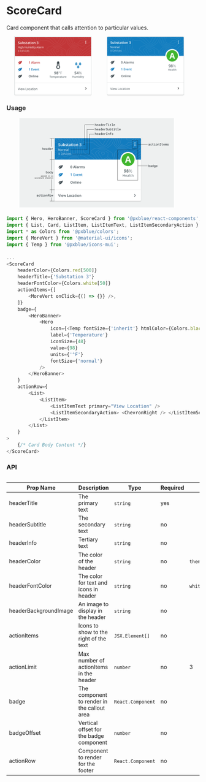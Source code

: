 # ScoreCard
Card component that calls attention to particular values.

<div style="text-align: center; width: 100%; display: flex; justify-content: space-evenly; margin-bottom: 20px">
    <img width="40%" alt="Score Card with multiple highlighted values" src="./images/scoreCard.png"><br/>
    <img width="40%" alt="Score Card with single badge-style value" src="./images/scoreCard_alt.png"><br/>
</div>

### Usage

<div style="text-align: center; width: 100%; display: flex; justify-content: space-evenly; margin-bottom: 20px">
    <img width="80%" alt="Score Card with labels on different parts" src="./images/scoreCardAnatomy.png"><br/>
</div>

```typescript
import { Hero, HeroBanner, ScoreCard } from '@pxblue/react-components';
import { List, Card, ListItem, ListItemText, ListItemSecondaryAction } from '@material-ui/core';
import * as Colors from '@pxblue/colors';
import { MoreVert } from '@material-ui/icons';
import { Temp } from '@pxblue/icons-mui';

...
<ScoreCard
    headerColor={Colors.red[500]}
    headerTitle={'Substation 3'}
    headerFontColor={Colors.white[50]}
    actionItems={[
        <MoreVert onClick={() => {}} />,
    ]}
    badge={
        <HeroBanner>
            <Hero
                icon={<Temp fontSize={'inherit'} htmlColor={Colors.black[500]} />}
                label={'Temperature'}
                iconSize={48}
                value={98}
                units={'°F'}
                fontSize={'normal'}
            />
        </HeroBanner>
    }
    actionRow={
        <List>
            <ListItem>
                <ListItemText primary="View Location" />
                <ListItemSecondaryAction> <ChevronRight /> </ListItemSecondaryAction>
            </ListItem>
        </List>
    }
>
    {/* Card Body Content */}
</ScoreCard>
```

### API

<div style="overflow-x: scroll;">

| Prop Name             | Description                                 | Type                  | Required | Default                      | Examples                              |
|-----------------------|---------------------------------------------|-----------------------|----------|------------------------------|---------------------------------------|
| headerTitle           | The primary text                            | `string`              | yes      |                              | 'Dos Valley Field'                    |
| headerSubtitle        | The secondary text                          | `string`              | no       |                              | '5 Devices                            |
| headerInfo            | Tertiary text                               | `string`              | no       |                              | 'Online'                              |
| headerColor           | The color of the header                     | `string`              | no       | `theme.palette.primary.main` | 'red'                                 |
| headerFontColor       | The color for text and icons in header      | `string`              | no       | `white`                      | '#000000'                             |
| headerBackgroundImage | An image to display in the header           | `string`              | no       |                              | `import bg from './path/to/image.png'`|
| actionItems           | Icons to show to the right of the text      | `JSX.Element[]`       | no       |                              |                                       |
| actionLimit           | Max number of actionItems in the header     | `number`              | no       | 3                            |                                       |
| badge                 | The component to render in the callout area | `React.Component`     | no       |                              | `<HeroBanner><Hero/></HeroBanner>`    |
| badgeOffset           | Vertical offset for the badge component     | `number`              | no       |                              | -55                                   |
| actionRow             | Component to render for the footer          | `React.Component`     | no       |                              | `<ListItem/>`                         |

</div>
